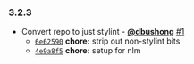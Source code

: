 ### 3.2.3

* Convert repo to just stylint - **[@dbushong](https://github.com/dbushong)** [#1](https://github.com/groupon/stylint-config-groupon/pull/1)
  - [`6e62590`](https://github.com/groupon/stylint-config-groupon/commit/6e62590ae37279716ad7c7d197eae78e95867bfc) **chore:** strip out non-stylint bits
  - [`4e9a8f5`](https://github.com/groupon/stylint-config-groupon/commit/4e9a8f501d4864e612c366d90eefa950be262ab6) **chore:** setup for nlm
